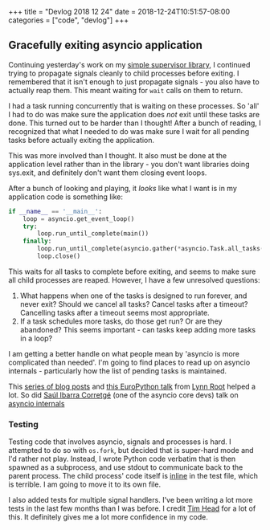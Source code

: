 +++
title = "Devlog 2018 12 24"
date = 2018-12-24T10:51:57-08:00
categories = ["code", "devlog"]
+++

## Gracefully exiting asyncio application

Continuing yesterday's work on my [simple supervisor library](https://github.com/yuvipanda/simpervisor),
I continued trying to propagate signals cleanly to child processes
before exiting. I remembered that it isn't enough to just propagate
signals - you also have to actually reap them. This meant waiting
for `wait` calls on them to return.

I had a task running concurrently that is waiting on these 
processes. So 'all' I had to do was make sure the application
does *not* exit until these tasks are done. This turned
out to be harder than I thought! After a bunch of reading, I
recognized that what I needed to do was make sure I wait
for all pending tasks before actually exiting the application.

This was more involved than I thought. It also must be done
at the application level rather than in the library - you don't
want libraries doing sys.exit, and definitely don't want them
closing event loops. 

After a bunch of looking and playing, it *looks* like what I want is
in my application code is something like:


```python
if __name__ == '__main__':
    loop = asyncio.get_event_loop()
    try:
        loop.run_until_complete(main())
    finally:
        loop.run_until_complete(asyncio.gather(*asyncio.Task.all_tasks()))
        loop.close()
```

This waits for all tasks to complete before exiting, and seems
to make sure all child processes are reaped. However, I have a 
few unresolved questions:

1. What happens when one of the tasks is designed to run forever,
   and never exit? Should we cancel all tasks? Cancel tasks after
   a timeout? Cancelling tasks after a timeout seems most
   appropriate.
2. If a task schedules more tasks, do those get run? Or are they
   abandoned? This seems important - can tasks keep adding more
   tasks in a loop?

I am getting a better handle on what people mean by 'asyncio is
more complicated than needed'. I'm going to find places to read
up on asyncio internals - particularly how the list of pending
tasks is maintained.

This [series of blog posts](https://www.roguelynn.com/words/asyncio-we-did-it-wrong-pt-1/)
and [this EuroPython talk](https://www.youtube.com/watch?v=1lJDZx6f6tY)
from [Lynn Root](https://www.roguelynn.com/) helped a lot.
So did [Saúl Ibarra Corretgé](https://github.com/saghul) (one of the asyncio core devs) 
talk on [asyncio internals](https://www.youtube.com/watch?v=HppNu0-ANYw)

### Testing

Testing code that involves asyncio, signals and processes is
hard. I attempted to do so with `os.fork`, but decided that is
super-hard mode and I'd rather not play. Instead, I wrote Python
code verbatim that is then spawned as a subprocess, and use
stdout to communicate back to the parent process. The child process'
code itself is [inline](https://github.com/yuvipanda/simpervisor/blob/b130203a0a497d26f438a6ab3c9511a3c3de60ab/tests/test_atexitasync.py#L13)
in the test file, which is terrible. I am going to move it to its
own file.

I also added tests for multiple signal handlers. I've been writing
a lot more tests in the last few months than I was before. I credit
[Tim Head](https://github.com/betatim) for a lot of this. It definitely
gives me a lot more confidence in my code.